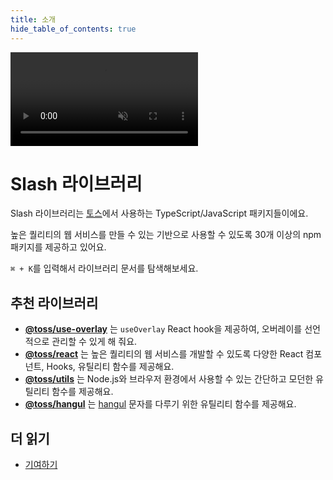 ```yaml
---
title: 소개
hide_table_of_contents: true
---
```


<div class="jumbotron">
  <div class="jumbotron-inner-wrapper">
    <div class="jumbotron-shadow left"></div>
    <video class="key-video" src="https://static.toss.im/assets/slash-libraries/keyvis.mp4" autoplay="true" muted="true" playsInline="true" loop="true" />
    <div class="jumbotron-shadow right"></div>
  </div>
</div>

# Slash 라이브러리

<head>
  <meta property="og:title" content="Slash 라이브러리" />
  <meta property="og:description" content="높은 퀄리티의 웹 서비스를 개발하기 위한 TypeScript/JavaScript 패키지 세트" />
  <meta property="og:url" content="https://slash.page/ko" />
  <meta property="og:image" content="https://static.toss.im/assets/slash-libraries/slash-og.png" />
</head>

<div className="mainpage_hero">
  <div style={{ gridArea: 'text' }}>
  <p>
  Slash 라이브러리는 <a href="https://toss.im">토스</a>에서 사용하는 TypeScript/JavaScript 패키지들이에요.
  </p>

  <p>
  높은 퀄리티의 웹 서비스를 만들 수 있는 기반으로 사용할 수 있도록 30개 이상의 npm 패키지를 제공하고 있어요.
  </p>

  <p><code>⌘ + K</code>를 입력해서 라이브러리 문서를 탐색해보세요.</p>

  </div>
</div>

<style
  dangerouslySetInnerHTML={{
    __html: `
.mainpage_hero {
  display: grid;
}

.jumbotron {
  width: 100%;
  height: 200px;
  border-radius: 16px;
  background: black;
  display: flex;
  align-items: center;
  justify-content: center;
  margin-bottom: 36px;
  overflow: hidden;
}

.jumbotron-shadow {
  position: absolute;
  top: 0;
  bottom: 0;
  width: 25px;
}

.jumbotron-shadow.left {
  left: 0;
  background: linear-gradient(90deg, #000000 0%, rgba(0, 0, 0, 0) 100%);
}

.jumbotron-shadow.right {
  right: 0;
  background: linear-gradient(90deg, rgba(0, 0, 0, 0) 0%, #000000 100%);
}

.jumbotron-inner-wrapper {
  position: relative;
  height: 100%;
}

@media (min-width: 600px) {
  .mainpage_hero {
    grid-template-areas: "text image";
    grid-template-columns: 1fr 300px;
  }

  .key-video {
    width: auto;
    height: 100%;
  }
}

@media (max-width: 600px) {
  .mainpage_hero {
    grid-template-areas: "image" "text";
    grid-template-rows: min-content min-content;
  }

  .key-video {
    width: auto;
    height: 100%;
  }
}
`,
  }}
></style>

<div style={{ height: 24 }} />

## 추천 라이브러리

- [**@toss/use-overlay**](https://slash.page/ko/libraries/react/use-overlay/src/useOverlay.i18n) 는 `useOverlay` React hook을 제공하여, 오버레이를 선언적으로 관리할 수 있게 해 줘요.
- [**@toss/react**](https://slash.page/ko/libraries/react/react/src/components/clickarea/clickarea.i18n) 는 높은 퀄리티의 웹 서비스를 개발할 수 있도록 다양한 React 컴포넌트, Hooks, 유틸리티 함수를 제공해요.
- [**@toss/utils**](https://slash.page/ko/libraries/common/utils/README.i18n) 는 Node.js와 브라우저 환경에서 사용할 수 있는 간단하고 모던한 유틸리티 함수를 제공해요.
- [**@toss/hangul**](https://slash.page/ko/libraries/common/hangul/README.i18n) 는 [hangul](https://en.wikipedia.org/wiki/Hangul) 문자를 다루기 위한 유틸리티 함수를 제공해요.

<div style={{ height: 24 }} />

## 더 읽기

- [기여하기](https://github.com/toss/slash/blob/main/.github/CONTRIBUTING.md)
